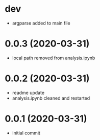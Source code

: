 dev
===
- argparse added to main file

0.0.3 (2020-03-31)
==================
- local path removed from analysis.ipynb

0.0.2 (2020-03-31)
==================
- readme update
- analysis.ipynb cleaned and restarted

0.0.1 (2020-03-31)
==================
- initial commit


